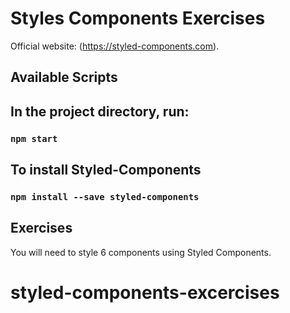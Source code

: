 # Styles Components Exercises

Official website:
(https://styled-components.com).

## Available Scripts

## In the project directory, run:

### `npm start`
## To install Styled-Components
### `npm install --save styled-components`

## Exercises

You will need to style 6 components using Styled Components.





# styled-components-excercises
